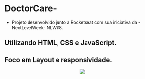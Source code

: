 # DoctorCare-

- Projeto desenvolvido junto a Rocketseat com sua iniciativa da -NextLevelWeek- NLW#8.

## Utilizando HTML, CSS e JavaScript.
## Foco em Layout e responsividade.

<div align="center">
  <img src="https://user-images.githubusercontent.com/44447313/166392256-d5c4ee2e-a089-4ca6-a28f-d6ffc6bcdedd.jpg">
</div>
